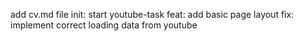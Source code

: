 add cv.md file
init: start youtube-task
feat: add basic page layout
fix: implement correct loading data from youtube
